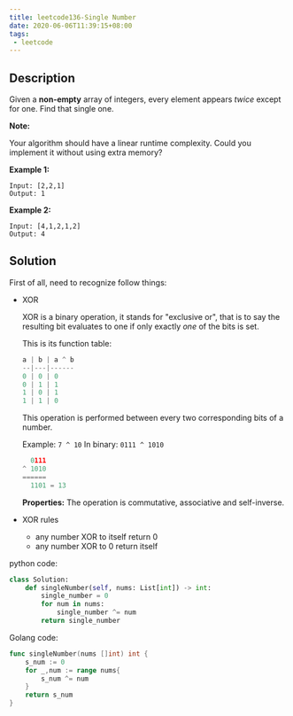 ```yaml
---
title: leetcode136-Single Number
date: 2020-06-06T11:39:15+08:00
tags:
 - leetcode
---
```



## Description

Given a **non-empty** array of integers, every element appears *twice* except for one. Find that single one.

**Note:**

Your algorithm should have a linear runtime complexity. Could you implement it without using extra memory?

**Example 1:**

```
Input: [2,2,1]
Output: 1
```

**Example 2:**

```
Input: [4,1,2,1,2]
Output: 4
```
<!-- more -->
## Solution

First of all, need to recognize follow things:

- XOR

  XOR is a binary operation, it stands for "exclusive or", that is to say the resulting bit evaluates to one if only exactly *one* of the bits is set.

  This is its function table:

  ```py
  a | b | a ^ b
  --|---|------
  0 | 0 | 0
  0 | 1 | 1
  1 | 0 | 1
  1 | 1 | 0
  ```

  This operation is performed between every two corresponding bits of a number.

  Example: `7 ^ 10`
  In binary: `0111 ^ 1010`

  ```py
    0111
  ^ 1010
  ======
    1101 = 13
  ```

  **Properties:** The operation is commutative, associative and self-inverse.

- XOR rules

  - any number XOR to itself return 0
  - any number XOR to 0 return itself 

python code:

``````python
class Solution:
    def singleNumber(self, nums: List[int]) -> int:
        single_number = 0
        for num in nums:
            single_number ^= num
        return single_number
``````

Golang code:

``````go
func singleNumber(nums []int) int {
    s_num := 0
    for _,num := range nums{
        s_num ^= num
    }
    return s_num
}
``````
